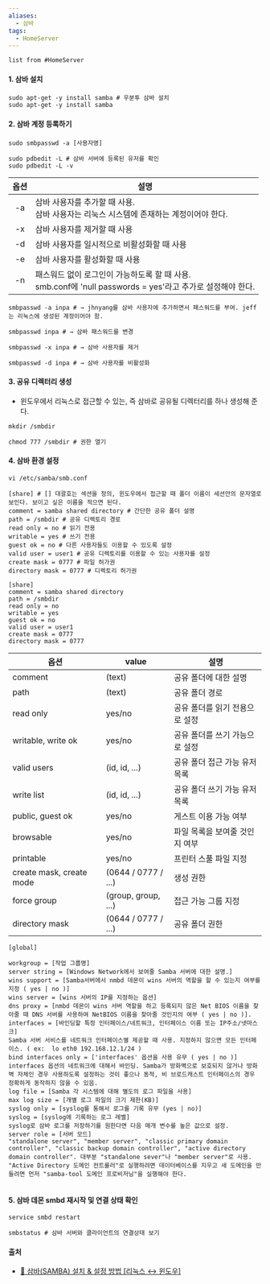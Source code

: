 ```yaml
---
aliases:
  - 삼바
tags:
  - HomeServer
---
```

```dataview
list from #HomeServer
```

#### 1. 삼바 설치
```shell
sudo apt-get -y install samba # 우분투 삼바 설치
sudo apt-get -y install samba
```

#### 2. 삼바 계정 등록하기
```shell
sudo smbpasswd -a [사용자명]

sudo pdbedit -L # 삼바 서버에 등록된 유저를 확인 
sudo pdbedit -L -v
```

| 옵션 | 설명                                                                                                          |
| :----: | ------------------------------------------------------------------------------------------------------------- |
| -a   | 삼바 사용자를 추가할 때 사용.<br>삼바 사용자는 리눅스 시스템에 존재하는 계정이어야 한다.                      |
| -x   | 삼바 사용자를 제거할 때 사용                                                                                  |
| -d   | 삼바 사용자를 일시적으로 비활성화할 때 사용                                                                   |
| -e   | 삼바 사용자를 활성화할 때 사용                                                                                |
| -n   | 패스워드 없이 로그인이 가능하도록 할 때 사용. <br>smb.conf에 'null passwords = yes'라고 추가로 설정해야 한다. |

```shell
smbpasswd -a inpa # → jhnyang를 삼바 사용자에 추가하면서 패스워드를 부여. jeff는 리눅스에 생성된 계정이어야 함.

smbpasswd inpa # → 삼바 패스워드를 변경

smbpasswd -x inpa # → 삼바 사용자를 제거

smbpasswd -d inpa # → 삼바 사용자를 비활성화
```

#### 3. 공유 디렉터리 생성
- 윈도우에서 리눅스로 접근할 수 있는, 즉 삼바로 공유될 디렉터리를 하나 생성해 준다.
```shell
mkdir /smbdir

chmod 777 /smbdir # 권한 열기
```

#### 4. 삼바 환경 설정
```shell
vi /etc/samba/smb.conf

```

```shell
[share] # [] 대괄호는 섹션을 정의, 윈도우에서 접근할 때 폴더 이름이 세션안의 문자열로 보인다. 보이고 싶은 이름을 적으면 된다.
comment = samba shared directory # 간단한 공유 폴더 설명
path = /smbdir # 공유 디렉토리 경로
read only = no # 읽기 전용
writable = yes # 쓰기 전용 
guest ok = no # 다른 사용자들도 이용할 수 있도록 설정
valid user = user1 # 공유 디렉토리를 이용할 수 있는 사용자를 설정
create mask = 0777 # 파일 허가권
directory mask = 0777 # 디렉토리 허가권
```

```shell
[share]
comment = samba shared directory
path = /smbdir
read only = no
writable = yes
guest ok = no
valid user = user1
create mask = 0777
directory mask = 0777
```

| 옵션                       | value               | 설명                |
|--------------------------|---------------------|-------------------|
| comment                  | (text)              | 공유 폴더에 대한 설명      |
| path                     | (text)              | 공유 폴더 경로          |
| read only                | yes/no              | 공유 폴더를 읽기 전용으로 설정 |
| writable, write ok       | yes/no              | 공유 폴더를 쓰기 가능으로 설정 |
| valid users              | (id, id, ...)       | 공유 폴더 접근 가능 유저 목록 |
| write list               | (id, id, ...)       | 공유 폴더 쓰기 가능 유저 목록 |
| public, guest ok         | yes/no              | 게스트 이용 가능 여부      |
| browsable                | yes/no              | 파일 목록을 보여줄 것인지 여부 |
| printable                | yes/no              | 프린터 스풀 파일 지정      |
| create mask, create mode | (0644 / 0777 / ...) | 생성 권한             |
| force group              | (group, group, ...) | 접근 가능 그룹 지정       |
| directory mask           | (0644 / 0777 / ...) | 공유 폴더 권한          |


```ad-note
[global]

workgroup = [작업 그룹명]
server string = [Windows Network에서 보여줄 Samba 서버에 대한 설명.]
wins support = [Samba서버에서 nmbd 데몬이 wins 서버의 역할을 할 수 있는지 여부를 지정 ( yes | no )]
wins server = [wins 서버의 IP를 지정하는 옵션]
dns proxy = [nmbd 데몬이 wins 서버 역할을 하고 등록되지 않은 Net BIOS 이름을 찾아줄 때 DNS 서버를 사용하여 NetBIOS 이름을 찾아줄 것인지의 여부 ( yes | no )].
interfaces = [바인딩할 특정 인터페이스/네트워크, 인터페이스 이름 또는 IP주소/넷마스크]
Samba 서버 서비스를 네트워크 인터페이스별 제공할 때 사용. 지정하지 않으면 모든 인터페이스. ( ex:  lo eth0 192.168.12.1/24 )
bind interfaces only = ['interfaces' 옵션을 사용 유무 ( yes | no )]
interfaces 옵션의 네트워크에 대해서 바인딩. Samba가 방화벽으로 보호되지 않거나 방화벽 자체인 경우 사용하도록 설정하는 것이 좋으나 동적, 비 브로드캐스트 인터페이스의 경우 정확하게 동작하지 않을 수 있음.
log file = [Samba 각 시스템에 대해 별도의 로그 파일을 사용]
max log size = [개별 로그 파일의 크기 제한(KB)]
syslog only = [syslog를 통해서 로그를 기록 유무 (yes | no)]
syslog = [syslog에 기록하는 로그 레벨]
syslog로 삼바 로그를 저장하기를 원한다면 다음 매개 변수를 높은 값으로 설정.
server role = [서버 모드]
"standalone server", "member server", "classic primary domain controller", "classic backup domain controller", "active directory domain controller". 대부분 "standalone sever"나 "member server"로 사용.  
"Active Directory 도메인 컨트롤러"로 실행하려면 데이터베이스를 지우고 새 도메인을 만들려면 먼저 "samba-tool 도메인 프로비저닝"을 실행해야 한다.
 
```


#### 5. 삼바 데몬 smbd 재시작 및 연결 상태 확인 
```shell
service smbd restart
```

```shell
smbstatus # 삼바 서버와 클라이언트의 연결상태 보기
```



#### 출처
- [🐧 삼바(SAMBA) 설치 & 설정 방법 [리눅스 ↔ 윈도우]](https://inpa.tistory.com/entry/LINUX-%F0%9F%93%9A-%EC%82%BC%EB%B0%94SAMBA-%EC%84%A4%EC%B9%98-%EC%84%A4%EC%A0%95-%E2%80%BB-%EC%B4%9D%EC%A0%95%EB%A6%AC)